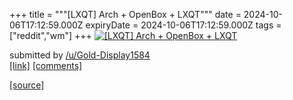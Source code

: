 +++
title = """[LXQT] Arch + OpenBox + LXQT"""
date = 2024-10-06T17:12:59.000Z
expiryDate = 2024-10-06T17:12:59.000Z
tags = ["reddit","wm"]
+++
[![[LXQT] Arch + OpenBox + LXQT ](https://preview.redd.it/j90nfpua56td1.jpeg?width=640&crop=smart&auto=webp&s=26ee741b166de171e5040b742e75677e88875dcc "[LXQT] Arch + OpenBox + LXQT ")](https://www.reddit.com/r/unixporn/comments/1fxlhd3/lxqt_arch_openbox_lxqt/)

submitted by [/u/Gold-Display1584](https://www.reddit.com/user/Gold-Display1584)  
[\[link\]](https://i.redd.it/j90nfpua56td1.jpeg) [\[comments\]](https://www.reddit.com/r/unixporn/comments/1fxlhd3/lxqt_arch_openbox_lxqt/)

[[source]](https://www.reddit.com/r/unixporn/comments/1fxlhd3/lxqt_arch_openbox_lxqt/)

